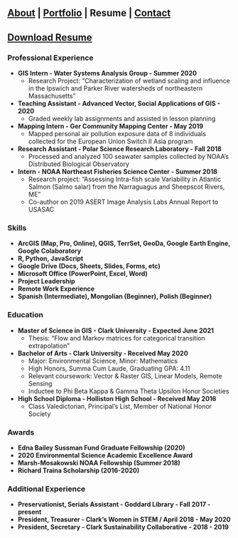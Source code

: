 ## [About](./README.md) | [Portfolio](./portfolio.md) | Resume | [Contact](./contact.md)

## [Download Resume](assets/img/resume.pdf)

### Professional Experience
* **GIS Intern - Water Systems Analysis Group - Summer 2020** 
  + Research Project: “Characterization of wetland scaling and influence in the Ipswich and Parker River watersheds of northeastern Massachusetts”
* **Teaching Assistant - Advanced Vector, Social Applications of GIS - 2020**
  + Graded weekly lab assignments and assisted in lesson planning
* **Mapping Intern - Ger Community Mapping Center - May 2019**
  + Mapped personal air pollution exposure data of 8 individuals collected for the European Union Switch II Asia program
* **Research Assistant - Polar Science Research Laboratory - Fall 2018**
  + Processed and analyzed 100 seawater samples collected by NOAA’s Distributed Biological Observatory
* **Intern - NOAA Northeast Fisheries Science Center - Summer 2018**
  + Research project: “Assessing Intra-fish scale Variability in Atlantic Salmon (Salmo salar) from the Narraguagus and Sheepscot Rivers, ME”
  + Co-author on 2019 ASERT Image Analysis Labs Annual Report to USASAC

### Skills
* **ArcGIS (Map, Pro, Online), QGIS, TerrSet, GeoDa, Google Earth Engine, Google Colaboratory**
* **R, Python, JavaScript**
* **Google Drive (Docs, Sheets, Slides, Forms, etc)**
* **Microsoft Office (PowerPoint, Excel, Word)**
* **Project Leadership**
* **Remote Work Experience**
* **Spanish (Intermediate), Mongolian (Beginner), Polish (Beginner)**

### Education
* **Master of Science in GIS - Clark University - Expected June 2021**
  + Thesis: “Flow and Markov matrices for categorical transition extrapolation”
* **Bachelor of Arts - Clark University - Received May 2020**
  + Major: Environmental Science, Minor: Mathematics
  + High Honors, Summa Cum Laude, Graduating GPA: 4.11
  + Relevant coursework: Vector & Raster GIS, Linear Models, Remote Sensing
  + Inductee to Phi Beta Kappa & Gamma Theta Upsilon Honor Societies
* **High School Diploma - Holliston High School - Received May 2016**
  + Class Valedictorian, Principal’s List, Member of National Honor Society

### Awards
* **Edna Bailey Sussman Fund Graduate Fellowship (2020)**
* **2020 Environmental Science Academic Excellence Award**
* **Marsh-Mosakowski NOAA Fellowship (Summer 2018)**
* **Richard Traina Scholarship (2016-2020)**

### Additional Experience
* **Preservationist, Serials Assistant - Goddard Library - Fall 2017 - present**
* **President, Treasurer - Clark’s Women in STEM / April 2018 - May 2020**
* **President, Secretary - Clark Sustainability Collaborative - 2018 - 2019**
